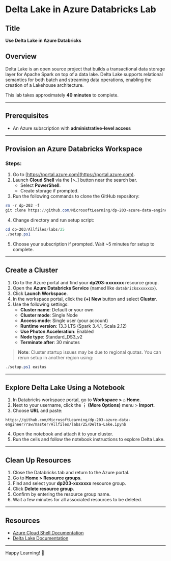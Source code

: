 # Delta Lake in Azure Databricks Lab

## Title
**Use Delta Lake in Azure Databricks**

## Overview
Delta Lake is an open source project that builds a transactional data storage layer for Apache Spark on top of a data lake. Delta Lake supports relational semantics for both batch and streaming data operations, enabling the creation of a Lakehouse architecture.

This lab takes approximately **40 minutes** to complete.

---

## Prerequisites
- An Azure subscription with **administrative-level access**

---

## Provision an Azure Databricks Workspace

### Steps:
1. Go to [https://portal.azure.com](https://portal.azure.com).
2. Launch **Cloud Shell** via the [>_] button near the search bar.
   - Select **PowerShell**.
   - Create storage if prompted.
3. Run the following commands to clone the GitHub repository:

```powershell
rm -r dp-203 -f
git clone https://github.com/MicrosoftLearning/dp-203-azure-data-engineer dp-203
```

4. Change directory and run setup script:

```powershell
cd dp-203/Allfiles/labs/25
./setup.ps1
```

5. Choose your subscription if prompted. Wait ~5 minutes for setup to complete.

---

## Create a Cluster

1. Go to the Azure portal and find your **dp203-xxxxxxx** resource group.
2. Open the **Azure Databricks Service** (named like `databricksxxxxxxx`).
3. Click **Launch Workspace**.
4. In the workspace portal, click the **(+) New** button and select **Cluster**.
5. Use the following settings:
   - **Cluster name**: Default or your own
   - **Cluster mode**: Single Node
   - **Access mode**: Single user (your account)
   - **Runtime version**: 13.3 LTS (Spark 3.4.1, Scala 2.12)
   - **Use Photon Acceleration**: Enabled
   - **Node type**: Standard_DS3_v2
   - **Terminate after**: 30 minutes

> **Note**: Cluster startup issues may be due to regional quotas. You can rerun setup in another region using:
```powershell
./setup.ps1 eastus
```

---

## Explore Delta Lake Using a Notebook

1. In Databricks workspace portal, go to **Workspace > ⌂ Home**.
2. Next to your username, click the **⋮ (More Options)** menu > **Import**.
3. Choose **URL** and paste:

```
https://github.com/MicrosoftLearning/dp-203-azure-data-engineer/raw/master/Allfiles/labs/25/Delta-Lake.ipynb
```

4. Open the notebook and attach it to your cluster.
5. Run the cells and follow the notebook instructions to explore Delta Lake.

---

## Clean Up Resources

1. Close the Databricks tab and return to the Azure portal.
2. Go to **Home > Resource groups**.
3. Find and select your **dp203-xxxxxxx** resource group.
4. Click **Delete resource group**.
5. Confirm by entering the resource group name.
6. Wait a few minutes for all associated resources to be deleted.

---

## Resources
- [Azure Cloud Shell Documentation](https://learn.microsoft.com/en-us/azure/cloud-shell/overview)
- [Delta Lake Documentation](https://learn.microsoft.com/en-us/azure/databricks/delta/)

---

Happy Learning! 🌟

